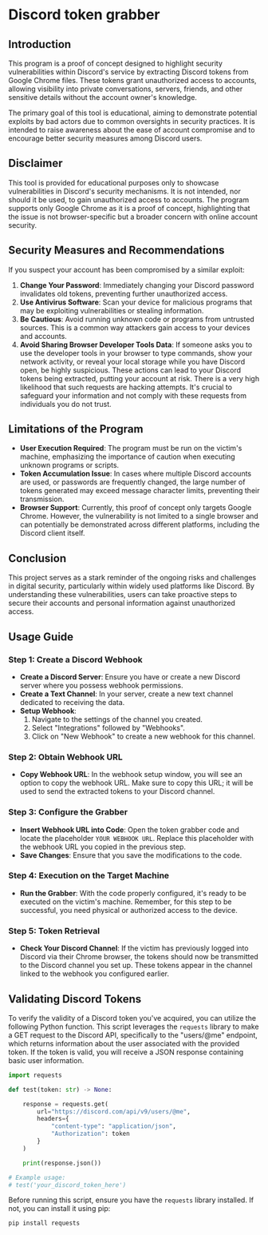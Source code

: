 # Discord token grabber

## Introduction

This program is a proof of concept designed to highlight security vulnerabilities within Discord's service by extracting Discord tokens from Google Chrome files. These tokens grant unauthorized access to accounts, allowing visibility into private conversations, servers, friends, and other sensitive details without the account owner's knowledge.

The primary goal of this tool is educational, aiming to demonstrate potential exploits by bad actors due to common oversights in security practices. It is intended to raise awareness about the ease of account compromise and to encourage better security measures among Discord users.

## Disclaimer

This tool is provided for educational purposes only to showcase vulnerabilities in Discord's security mechanisms. It is not intended, nor should it be used, to gain unauthorized access to accounts. The program supports only Google Chrome as it is a proof of concept, highlighting that the issue is not browser-specific but a broader concern with online account security.

## Security Measures and Recommendations

If you suspect your account has been compromised by a similar exploit:

1. **Change Your Password**: Immediately changing your Discord password invalidates old tokens, preventing further unauthorized access.
2. **Use Antivirus Software**: Scan your device for malicious programs that may be exploiting vulnerabilities or stealing information.
3. **Be Cautious**: Avoid running unknown code or programs from untrusted sources. This is a common way attackers gain access to your devices and accounts.
4. **Avoid Sharing Browser Developer Tools Data**: If someone asks you to use the developer tools in your browser to type commands, show your network activity, or reveal your local storage while you have Discord open, be highly suspicious. These actions can lead to your Discord tokens being extracted, putting your account at risk. There is a very high likelihood that such requests are hacking attempts. It's crucial to safeguard your information and not comply with these requests from individuals you do not trust.

## Limitations of the Program

- **User Execution Required**: The program must be run on the victim's machine, emphasizing the importance of caution when executing unknown programs or scripts.
- **Token Accumulation Issue**: In cases where multiple Discord accounts are used, or passwords are frequently changed, the large number of tokens generated may exceed message character limits, preventing their transmission.
- **Browser Support**: Currently, this proof of concept only targets Google Chrome. However, the vulnerability is not limited to a single browser and can potentially be demonstrated across different platforms, including the Discord client itself.

## Conclusion

This project serves as a stark reminder of the ongoing risks and challenges in digital security, particularly within widely used platforms like Discord. By understanding these vulnerabilities, users can take proactive steps to secure their accounts and personal information against unauthorized access.



## Usage Guide

### Step 1: Create a Discord Webhook

- **Create a Discord Server**: Ensure you have or create a new Discord server where you possess webhook permissions.
- **Create a Text Channel**: In your server, create a new text channel dedicated to receiving the data.
- **Setup Webhook**:
  1. Navigate to the settings of the channel you created.
  2. Select "Integrations" followed by "Webhooks".
  3. Click on "New Webhook" to create a new webhook for this channel.

### Step 2: Obtain Webhook URL

- **Copy Webhook URL**: In the webhook setup window, you will see an option to copy the webhook URL. Make sure to copy this URL; it will be used to send the extracted tokens to your Discord channel.

### Step 3: Configure the Grabber

- **Insert Webhook URL into Code**: Open the token grabber code and locate the placeholder ```YOUR WEBHOOK URL```. Replace this placeholder with the webhook URL you copied in the previous step.
- **Save Changes**: Ensure that you save the modifications to the code.

### Step 4: Execution on the Target Machine

- **Run the Grabber**: With the code properly configured, it's ready to be executed on the victim's machine. Remember, for this step to be successful, you need physical or authorized access to the device.

### Step 5: Token Retrieval

- **Check Your Discord Channel**: If the victim has previously logged into Discord via their Chrome browser, the tokens should now be transmitted to the Discord channel you set up. These tokens appear in the channel linked to the webhook you configured earlier.

## Validating Discord Tokens

To verify the validity of a Discord token you've acquired, you can utilize the following Python function. This script leverages the `requests` library to make a GET request to the Discord API, specifically to the "users/@me" endpoint, which returns information about the user associated with the provided token. If the token is valid, you will receive a JSON response containing basic user information.

```python
import requests

def test(token: str) -> None:

    response = requests.get(
        url="https://discord.com/api/v9/users/@me",
        headers={
            "content-type": "application/json",
            "Authorization": token
        }
    )

    print(response.json())

# Example usage:
# test('your_discord_token_here')
```

Before running this script, ensure you have the `requests` library installed. If not, you can install it using pip:

```shell
pip install requests
```
